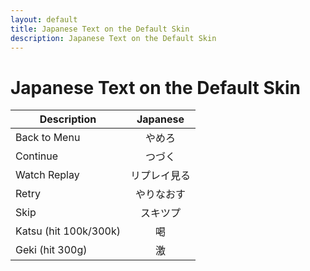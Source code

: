 ```yaml
---
layout: default
title: Japanese Text on the Default Skin
description: Japanese Text on the Default Skin
---
```


# Japanese Text on the Default Skin

| Description           |   Japanese   |
| --------------------- | :----------: |
| Back to Menu          |    やめろ    |
| Continue              |    つづく    |
| Watch Replay          | リプレイ見る |
| Retry                 |  やりなおす  |
| Skip                  |   スキツプ   |
| Katsu (hit 100k/300k) |      喝      |
| Geki (hit 300g)       |      激      |
